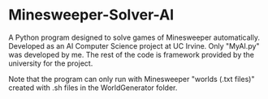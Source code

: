 # Minesweeper-Solver-AI

A Python program designed to solve games of Minesweeper automatically.
Developed as an AI Computer Science project at UC Irvine.
Only "MyAI.py" was developed by me. The rest of the code is framework provided by the university for the project.

Note that the program can only run with Minesweeper "worlds (.txt files)" created with .sh files in the WorldGenerator folder.
